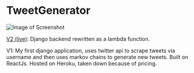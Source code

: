 # TweetGenerator

![Image of Screenshot](https://raw.githubusercontent.com/simonmahns/TweetGenerator/master/tgback/Screen%20Shot%202020-09-19%20at%2010.37.45%20PM.png)

[V2 (live)](https://confident-pare-b6e027.netlify.app): Django backend rewritten as a lambda function. 

V1: My first django application, uses twitter api to scrape tweets via username and then uses markov chains to generate new tweets. Built on ReactJs. Hosted on Heroku, taken down because of pricing.
